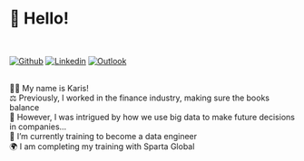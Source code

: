 
# 👋 Hello!
<br />

[![Github](https://img.shields.io/badge/-Github-000?style=flat&logo=Github&logoColor=white)](https://github.com/Karisjr)
[![Linkedin](https://img.shields.io/badge/-LinkedIn-blue?style=flat&logo=Linkedin&logoColor=white)](https://www.linkedin.com/in/karisjr/)
[![Outlook](https://img.shields.io/badge/-Outlook-0078D4?style=flat&logo=Microsoft-Outlook&logoColor=white)](mailto:karisjreimers@outlook.com)


<br />
👩‍🦱 My name is Karis!
<br />
⚖ Previously, I worked in the finance industry, making sure the books balance
<br />
👀 However, I was intrigued by how we use big data to make future decisions in companies...
<br />
🌱 I’m currently training to become a data engineer
<br />
🌍 I am completing my training with Sparta Global



<!--
**Karisjr/karisjr** is a ✨ _special_ ✨ repository because its `README.md` (this file) appears on your GitHub profile.

Here are some ideas to get you started:

- 🔭 I’m currently working on ...
- 🌱 I’m currently learning ...
- 👯 I’m looking to collaborate on ...
- 🤔 I’m looking for help with ...
- 💬 Ask me about ...
- 📫 How to reach me: ...
- 😄 Pronouns: ...
- ⚡ Fun fact: ...
-->
